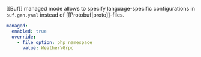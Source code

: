[[Buf]] managed mode allows to specify language-specific configurations in `buf.gen.yaml` instead of [[Protobuf|proto]]-files.

```yaml
managed:
  enabled: true
  override:
    - file_option: php_namespace
      value: Weather\Grpc
```
